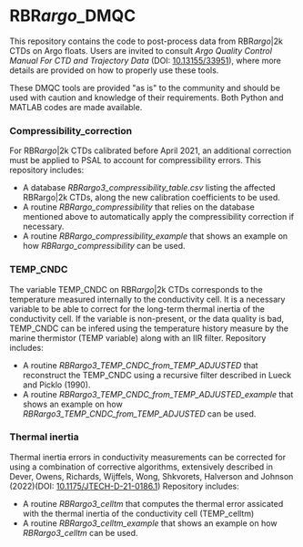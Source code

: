 # RBR*argo*_DMQC
This repository contains the code to post-process data from RBR*argo*|2k CTDs on Argo floats. Users are invited to consult _Argo Quality Control Manual
For CTD and Trajectory Data_ (DOI: [10.13155/33951](http://dx.doi.org/10.13155/33951)), where more details are provided on how to properly use these tools.

These DMQC tools are provided "as is" to the community and should be used with caution and knowledge of their requirements. Both Python and MATLAB codes are made available.

### Compressibility_correction
For RBR*argo*|2k CTDs calibrated before April 2021, an additional correction must be applied to PSAL to account for compressibility errors. This repository includes:
* A database _RBRargo3_compressibility_table.csv_ listing the affected RBRargo|2k CTDs, along the new calibration coefficients to be used. 
* A routine _RBRargo_compressibility_ that relies on the database mentioned above to automatically apply the compressibility correction if necessary.
* A routine _RBRargo_compressibility_example_ that shows an example on how _RBRargo_compressibility_ can be used.

### TEMP_CNDC
The variable TEMP_CNDC on RBR*argo*|2k CTDs corresponds to the temperature measured internally to the conductivity cell. It is a necessary variable to be able to correct for the long-term thermal inertia of the conductivity cell. If the variable is non-present, or the data quality is bad, TEMP_CNDC can be infered using the temperature history measure by the marine thermistor (TEMP variable) along with an IIR filter.
Repository includes:
* A routine _RBRargo3_TEMP_CNDC_from_TEMP_ADJUSTED_ that reconstruct the TEMP_CNDC using a recursive filter described in Lueck and Picklo (1990).
* A routine _RBRargo3_TEMP_CNDC_from_TEMP_ADJUSTED_example_ that shows an example on how _RBRargo3_TEMP_CNDC_from_TEMP_ADJUSTED_ can be used.

### Thermal inertia
Thermal inertia errors in conductivity measurements can be corrected for using a combination of corrective algorithms, extensively described in Dever, Owens, Richards, Wijffels, Wong, Shkvorets, Halverson and Johnson (2022)(DOI: [10.1175/JTECH-D-21-0186.1](http://dx.doi.org/10.1175/JTECH-D-21-0186.1))
Repository includes:
* A routine _RBRargo3_celltm_ that computes the thermal error assicated with the thermal inertia of the conductivity cell (TEMP_celltm)
* A routine _RBRargo3_celltm_example_ that shows an example on how _RBRargo3_celltm_ can be used.
